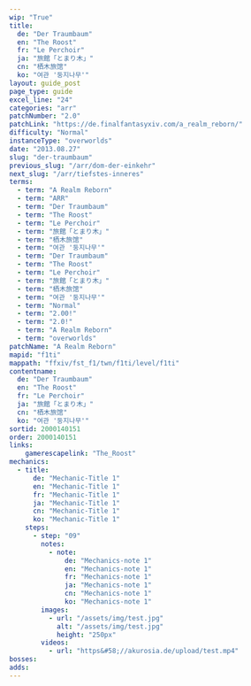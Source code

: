 ```yaml
---
wip: "True"
title:
  de: "Der Traumbaum"
  en: "The Roost"
  fr: "Le Perchoir"
  ja: "旅館「とまり木」"
  cn: "栖木旅馆"
  ko: "여관 '둥지나무'"
layout: guide_post
page_type: guide
excel_line: "24"
categories: "arr"
patchNumber: "2.0"
patchLink: "https://de.finalfantasyxiv.com/a_realm_reborn/"
difficulty: "Normal"
instanceType: "overworlds"
date: "2013.08.27"
slug: "der-traumbaum"
previous_slug: "/arr/dom-der-einkehr"
next_slug: "/arr/tiefstes-inneres"
terms:
  - term: "A Realm Reborn"
  - term: "ARR"
  - term: "Der Traumbaum"
  - term: "The Roost"
  - term: "Le Perchoir"
  - term: "旅館「とまり木」"
  - term: "栖木旅馆"
  - term: "여관 '둥지나무'"
  - term: "Der Traumbaum"
  - term: "The Roost"
  - term: "Le Perchoir"
  - term: "旅館「とまり木」"
  - term: "栖木旅馆"
  - term: "여관 '둥지나무'"
  - term: "Normal"
  - term: "2.00!"
  - term: "2.0!"
  - term: "A Realm Reborn"
  - term: "overworlds"
patchName: "A Realm Reborn"
mapid: "f1ti"
mappath: "ffxiv/fst_f1/twn/f1ti/level/f1ti"
contentname:
  de: "Der Traumbaum"
  en: "The Roost"
  fr: "Le Perchoir"
  ja: "旅館「とまり木」"
  cn: "栖木旅馆"
  ko: "여관 '둥지나무'"
sortid: 2000140151
order: 2000140151
links:
    gamerescapelink: "The_Roost"
mechanics:
  - title:
      de: "Mechanic-Title 1"
      en: "Mechanic-Title 1"
      fr: "Mechanic-Title 1"
      ja: "Mechanic-Title 1"
      cn: "Mechanic-Title 1"
      ko: "Mechanic-Title 1"
    steps:
      - step: "09"
        notes:
          - note:
              de: "Mechanics-note 1"
              en: "Mechanics-note 1"
              fr: "Mechanics-note 1"
              ja: "Mechanics-note 1"
              cn: "Mechanics-note 1"
              ko: "Mechanics-note 1"
        images:
          - url: "/assets/img/test.jpg"
            alt: "/assets/img/test.jpg"
            height: "250px"
        videos:
          - url: "https&#58;//akurosia.de/upload/test.mp4"
bosses:
adds:
---
```

